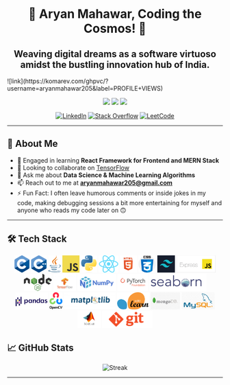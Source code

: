 <h1 align="center">👾 Aryan Mahawar, Coding the Cosmos! 🚀</h1>
<h2 align="center">Weaving digital dreams as a software virtuoso amidst the bustling innovation hub of India.</h2>
![link](https://komarev.com/ghpvc/?username=aryanmahawar205&label=PROFILE+VIEWS)

<p align="center">
  <a href="https://github.com/aryanmahawar205/magnus-v1"><img src="https://img.shields.io/badge/🔭_Currently_working_on-magnus--v1-brightgreen?style=for-the-badge"></a>
  <a href="https://github.com/aryanmahawar205?tab=repositories"><img src="https://img.shields.io/badge/👨‍💻_All_of_my_projects-here-blue?style=for-the-badge"></a>
  <a href="https://drive.google.com/file/d/1_zTZ_4-TBt3p2eUEchSUjhyjHShhGk2P/view?usp=drive_link"><img src="https://img.shields.io/badge/📄_Know_about_my_experiences-here-orange?style=for-the-badge"></a>
</p>

<p align="center">
  <a href="https://www.linkedin.com/in/aryan-mahawar-975a75281/"><img src="https://img.shields.io/badge/LinkedIn-blue?style=flat-square&logo=linkedin&logoColor=white" alt="LinkedIn"></a>
  <a href="https://stackoverflow.com/users/22479403/aryan-mahawar"><img src="https://img.shields.io/badge/Stack_Overflow-FE7A16?style=flat-square&logo=stack-overflow&logoColor=white" alt="Stack Overflow"></a>
  <a href="https://leetcode.com/aryanmahawar205/"><img src="https://img.shields.io/badge/LeetCode-FFA116?style=flat-square&logo=leetcode&logoColor=white" alt="LeetCode"></a>
</p>

---

## 🚀 About Me

- 🌱 Engaged in learning **React Framework for Frontend and MERN Stack**
- 👯 Looking to collaborate on [TensorFlow](https://github.com/aryanmahawar205/tensorflow)
- 💬 Ask me about **Data Science & Machine Learning Algorithms**
- 📫 Reach out to me at **aryanmahawar205@gmail.com**
- ⚡ Fun Fact: I often leave humorous comments or inside jokes in my code, making debugging sessions a bit more entertaining for myself and anyone who reads my code later on 🙃

---

## 🛠️ Tech Stack

<p align="center"> 
<a href="https://github.com/aryanmahawar205/aryanmahawar205/blob/main/Tech%20Stack%20Images/c.png"><img src="https://github.com/aryanmahawar205/aryanmahawar205/blob/main/Tech%20Stack%20Images/c.png?raw=true" alt="C" height = "40"/></a>
<a href="https://github.com/aryanmahawar205/aryanmahawar205/blob/main/Tech%20Stack%20Images/c%2B%2B.png"><img src="https://github.com/aryanmahawar205/aryanmahawar205/blob/main/Tech%20Stack%20Images/c++.png?raw=true" alt="C++" height = "40"/></a>
<a href="https://github.com/aryanmahawar205/aryanmahawar205/blob/main/Tech%20Stack%20Images/java.png"><img src="https://github.com/aryanmahawar205/aryanmahawar205/blob/main/Tech%20Stack%20Images/java.png?raw=true" alt="Java" height = "40"/></a>
<a href="https://github.com/aryanmahawar205/aryanmahawar205/blob/main/Tech%20Stack%20Images/javaScript.png"><img src="https://github.com/aryanmahawar205/aryanmahawar205/blob/main/Tech%20Stack%20Images/javaScript.png?raw=true" alt = "JavaScript" height = "40"/></a>
<a href="https://github.com/aryanmahawar205/aryanmahawar205/blob/main/Tech%20Stack%20Images/python.png"><img src="https://github.com/aryanmahawar205/aryanmahawar205/blob/main/Tech%20Stack%20Images/python.png?raw=true" alt = "Python" height = "40"/></a>
<a href="https://github.com/aryanmahawar205/aryanmahawar205/blob/main/Tech%20Stack%20Images/react.png"><img src="https://github.com/aryanmahawar205/aryanmahawar205/blob/main/Tech%20Stack%20Images/react.png?raw=true" alt = "React" height = "40"/></a>
<a href="https://github.com/aryanmahawar205/aryanmahawar205/blob/main/Tech%20Stack%20Images/html5.jpg"><img src="https://github.com/aryanmahawar205/aryanmahawar205/blob/main/Tech%20Stack%20Images/html5.jpg?raw=true" alt = "HTML5" height = "40"/></a>
<a href="https://github.com/aryanmahawar205/aryanmahawar205/blob/main/Tech%20Stack%20Images/css3.png"><img src="https://github.com/aryanmahawar205/aryanmahawar205/blob/main/Tech%20Stack%20Images/css3.png?raw=true" alt = "CSS3" height = "40"/></a>
<a href="https://github.com/aryanmahawar205/aryanmahawar205/blob/main/Tech%20Stack%20Images/tailwind.png"><img src="https://github.com/aryanmahawar205/aryanmahawar205/blob/main/Tech%20Stack%20Images/tailwind.png?raw=true" alt = "Tailwind" height = "40"/></a>
<a href="https://github.com/aryanmahawar205/aryanmahawar205/blob/main/Tech%20Stack%20Images/express.js.png"><img src="https://github.com/aryanmahawar205/aryanmahawar205/blob/main/Tech%20Stack%20Images/express.js.png?raw=true" alt = "Express.js" height = "40"/></a>
<a href="https://github.com/aryanmahawar205/aryanmahawar205/blob/main/Tech%20Stack%20Images/node.js.png"><img src="https://github.com/aryanmahawar205/aryanmahawar205/blob/main/Tech%20Stack%20Images/node.js.png?raw=true" alt = "Node.js" height = "40"/></a>
<a href="https://github.com/aryanmahawar205/aryanmahawar205/blob/main/Tech%20Stack%20Images/tensorflow.jpg"><img src="https://github.com/aryanmahawar205/aryanmahawar205/blob/main/Tech%20Stack%20Images/tensorflow.jpg?raw=true" alt = "TensorFlow" height = "40"/></a>
<a href="https://github.com/aryanmahawar205/aryanmahawar205/blob/main/Tech%20Stack%20Images/numpy.png"><img src="https://github.com/aryanmahawar205/aryanmahawar205/blob/main/Tech%20Stack%20Images/numpy.png?raw=true" alt = "NumPy" height = "40"/></a>
<a href="https://github.com/aryanmahawar205/aryanmahawar205/blob/main/Tech%20Stack%20Images/pyTorch.png"><img src="https://github.com/aryanmahawar205/aryanmahawar205/blob/main/Tech%20Stack%20Images/pyTorch.png?raw=true" alt = "PyTorch" height = "40"/></a>
<a href="https://github.com/aryanmahawar205/aryanmahawar205/blob/main/Tech%20Stack%20Images/seaborn.png"><img src="https://github.com/aryanmahawar205/aryanmahawar205/blob/main/Tech%20Stack%20Images/seaborn.png?raw=true" alt = "Seaborn" height = "40"/></a>
<a href="https://github.com/aryanmahawar205/aryanmahawar205/blob/main/Tech%20Stack%20Images/pandas.png"><img src="https://github.com/aryanmahawar205/aryanmahawar205/blob/main/Tech%20Stack%20Images/pandas.png?raw=true" alt = "Pandas" height = "40"/></a>
<a href="https://github.com/aryanmahawar205/aryanmahawar205/blob/main/Tech%20Stack%20Images/openCV.png"><img src="https://github.com/aryanmahawar205/aryanmahawar205/blob/main/Tech%20Stack%20Images/openCV.png?raw=true" alt = "OpenCV" height = "40"/></a>
<a href="https://github.com/aryanmahawar205/aryanmahawar205/blob/main/Tech%20Stack%20Images/matplotlib.png"><img src="https://github.com/aryanmahawar205/aryanmahawar205/blob/main/Tech%20Stack%20Images/matplotlib.png?raw=true" alt = "Matplotlib" height = "40"/></a>
<a href="https://github.com/aryanmahawar205/aryanmahawar205/blob/main/Tech%20Stack%20Images/scikitLearn.png"><img src="https://github.com/aryanmahawar205/aryanmahawar205/blob/main/Tech%20Stack%20Images/scikitLearn.png?raw=true" alt = "Scikit-Learn" height = "40"/></a>
<a href="https://github.com/aryanmahawar205/aryanmahawar205/blob/main/Tech%20Stack%20Images/mongoDB.jpg"><img src="https://github.com/aryanmahawar205/aryanmahawar205/blob/main/Tech%20Stack%20Images/mongoDB.jpg?raw=true" alt = "MongoDB" height = "40"/></a>
<a href="https://github.com/aryanmahawar205/aryanmahawar205/blob/main/Tech%20Stack%20Images/mySQL.png"><img src="https://github.com/aryanmahawar205/aryanmahawar205/blob/main/Tech%20Stack%20Images/mySQL.png?raw=true" alt = "MySQL" height = "40"/></a>
<a href="https://github.com/aryanmahawar205/aryanmahawar205/blob/main/Tech%20Stack%20Images/matlab.jpeg"><img src="https://github.com/aryanmahawar205/aryanmahawar205/blob/main/Tech%20Stack%20Images/matlab.jpeg?raw=true" alt = "MATLAB" height = "40"/></a>
<a href="https://github.com/aryanmahawar205/aryanmahawar205/blob/main/Tech%20Stack%20Images/git.png"><img src="https://github.com/aryanmahawar205/aryanmahawar205/blob/main/Tech%20Stack%20Images/git.png?raw=true" alt = "Git" height = "40"/></a>

## 📈 GitHub Stats

<p align="center">
<img src="https://github-readme-streak-stats.herokuapp.com/?user=aryanmahawar205&theme=radical" alt="Streak" width="400">
</p>

---
